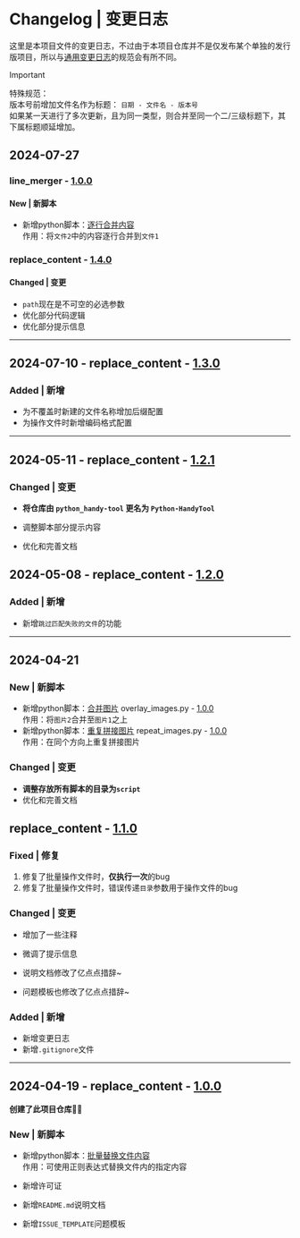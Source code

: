 # Changelog | 变更日志

这里是本项目文件的变更日志，不过由于本项目仓库并不是仅发布某个单独的发行版项目，所以与[通用变更日志](https://common-changelog.org)的规范会有所不同。

> [!IMPORTANT]
> 特殊规范：  
> 版本号前增加文件名作为标题： `日期 - 文件名 - 版本号`  
> 如果某一天进行了多次更新，且为同一类型，则合并至同一个二/三级标题下，其下属标题顺延增加。

## 2024-07-27
### line_merger - [1.0.0](https://github.com/guobao2333/Python-HandyTool/commit/433b5bd)
#### New | 新脚本

+ 新增python脚本：[逐行合并内容](script/FileEditor/line_merger.py)  
  作用：将`文件2`中的内容逐行合并到`文件1`

### replace_content - [1.4.0](https://github.com/guobao2333/Python-HandyTool/commit/433b5bd)
#### Changed | 变更

* `path`现在是不可空的必选参数
* 优化部分代码逻辑
* 优化部分提示信息

---
## 2024-07-10 - replace_content - [1.3.0](https://github.com/guobao2333/Python-HandyTool/commit/4065ada)
### Added | 新增

+ 为不覆盖时新建的文件名称增加后缀配置
+ 为操作文件时新增编码格式配置

---
## 2024-05-11 - replace_content - [1.2.1](https://github.com/guobao2333/Python-HandyTool/commit/39497da)
### Changed | 变更

* **将仓库由 `python_handy-tool` 更名为 `Python-HandyTool`**

* 调整脚本部分提示内容
* 优化和完善文档

## 2024-05-08 - replace_content - [1.2.0](https://github.com/guobao2333/Python-HandyTool/commit/56cff86)
### Added | 新增

+ 新增`跳过匹配失败的文件`的功能

---
## 2024-04-21
### New | 新脚本

+ 新增python脚本：[合并图片](script/ImageEditer/overlay_images.py) overlay_images.py - [1.0.0](https://github.com/guobao2333/Python-HandyTool/commit/b929ef7)  
  作用：将`图片2`合并至`图片1`之上
+ 新增python脚本：[重复拼接图片](script/ImageEditer/repeat_images.py) repeat_images.py - [1.0.0](https://github.com/guobao2333/Python-HandyTool/commit/b929ef7)  
  作用：在同个方向上重复拼接图片

### Changed | 变更

* **调整存放所有脚本的目录为`script`**
* 优化和完善文档

## replace_content - [1.1.0](https://github.com/guobao2333/Python-HandyTool/commit/1e862b8)
### Fixed | 修复

1. 修复了批量操作文件时，**仅执行一次**的bug
2. 修复了批量操作文件时，错误传递`目录`参数用于操作文件的bug

### Changed | 变更

* 增加了一些注释
* 微调了提示信息

* 说明文档修改了亿点点措辞~
* 问题模板也修改了亿点点措辞~

### Added | 新增

* 新增变更日志
* 新增`.gitignore`文件

---
## 2024-04-19 - replace_content - [1.0.0](https://github.com/guobao2333/Python-HandyTool/commit/c0c63d5)
**创建了此项目仓库**👍🏻
### New | 新脚本

+ 新增python脚本：[批量替换文件内容](script/FileEditor/replace_content.py)  
  作用：可使用正则表达式替换文件内的指定内容

+ 新增许可证
+ 新增`README.md`说明文档
+ 新增`ISSUE_TEMPLATE`问题模板
